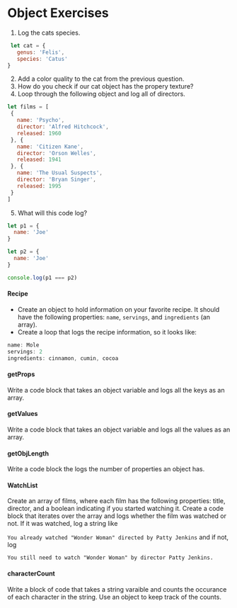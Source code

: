 # Object Exercises

1. Log the cats species.
```js
 let cat = {
   genus: 'Felis',
   species: 'Catus'
}
```
2. Add a color quality to the cat from the previous question.
3. How do you check if our cat object has the propery texture?
4. Loop through the following object and log all of directors.
``` js
let films = [
 {
   name: 'Psycho',
   director: 'Alfred Hitchcock',
   released: 1960
 }, {
   name: 'Citizen Kane',
   director: 'Orson Welles',
   released: 1941
 }, {
   name: 'The Usual Suspects',
   director: 'Bryan Singer',
   released: 1995
 }
]

```
5. What will this code log?
```js
let p1 = {
  name: 'Joe'
}

let p2 = {
  name: 'Joe'
}

console.log(p1 === p2)

```


#### Recipe

* Create an object to hold information on your favorite recipe. It should have the following properties: `name`, `servings`, and `ingredients` (an array).
* Create a loop that logs the recipe information, so it looks like:

```javascript
name: Mole
servings: 2
ingredients: cinnamon, cumin, cocoa
```

#### getProps
Write a code block that takes an object variable and logs all the keys as an array.


#### getValues
Write a code block that takes an object variable and logs all the values as an array.

#### getObjLength
Write a code block the logs the number of properties an object has.

#### WatchList
Create an array of films, where each film has the following properties: title, director, and a boolean indicating if you started watching it.
Create a code block that iterates over the array and logs whether the film was watched or not. If it was watched, log a string like

`You already watched "Wonder Woman" directed by Patty Jenkins`
and if not, log

`You still need to watch "Wonder Woman" by director Patty Jenkins. `

#### characterCount
Write a block of code that takes a string varaible and counts the occurance of each character in the string. Use an object to keep track of the counts.
